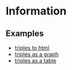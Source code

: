 # Information

## Examples

* [triples to html](http://localhost:1323/html/data/examples.jsonc)
* [triples as a graph](http://localhost:1323/graph/data/examples.jsonc)
* [triples as a table](http://localhost:1323/table/data/examples.jsonc)
